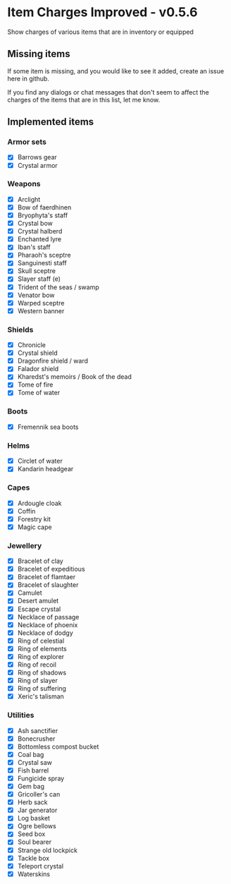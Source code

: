 # Item Charges Improved - v0.5.6

Show charges of various items that are in inventory or equipped

## Missing items

If some item is missing, and you would like to see it added, create an issue here in github.

If you find any dialogs or chat messages that don't seem to affect the charges of the items that are in this list, let me know.

## Implemented items

### Armor sets

- [x] Barrows gear
- [x] Crystal armor

### Weapons

- [x] Arclight
- [x] Bow of faerdhinen
- [x] Bryophyta's staff
- [x] Crystal bow
- [x] Crystal halberd
- [x] Enchanted lyre
- [x] Iban's staff
- [x] Pharaoh's sceptre
- [x] Sanguinesti staff
- [x] Skull sceptre
- [x] Slayer staff (e)
- [x] Trident of the seas / swamp
- [x] Venator bow
- [x] Warped sceptre
- [x] Western banner

### Shields

- [x] Chronicle
- [x] Crystal shield
- [x] Dragonfire shield / ward
- [x] Falador shield
- [x] Kharedst's memoirs / Book of the dead
- [x] Tome of fire
- [x] Tome of water

### Boots
- [x] Fremennik sea boots

### Helms

- [x] Circlet of water
- [x] Kandarin headgear

### Capes

- [x] Ardougle cloak
- [x] Coffin
- [x] Forestry kit
- [x] Magic cape

### Jewellery

- [x] Bracelet of clay
- [x] Bracelet of expeditious
- [x] Bracelet of flamtaer
- [x] Bracelet of slaughter
- [x] Camulet
- [x] Desert amulet
- [x] Escape crystal
- [x] Necklace of passage
- [x] Necklace of phoenix
- [x] Necklace of dodgy
- [x] Ring of celestial
- [x] Ring of elements
- [x] Ring of explorer
- [x] Ring of recoil
- [x] Ring of shadows
- [x] Ring of slayer
- [x] Ring of suffering
- [x] Xeric's talisman

### Utilities

- [x] Ash sanctifier
- [x] Bonecrusher
- [x] Bottomless compost bucket
- [x] Coal bag
- [x] Crystal saw
- [x] Fish barrel
- [x] Fungicide spray
- [x] Gem bag
- [x] Gricoller's can
- [x] Herb sack
- [x] Jar generator
- [x] Log basket
- [x] Ogre bellows
- [x] Seed box
- [x] Soul bearer
- [x] Strange old lockpick
- [x] Tackle box
- [x] Teleport crystal
- [x] Waterskins
